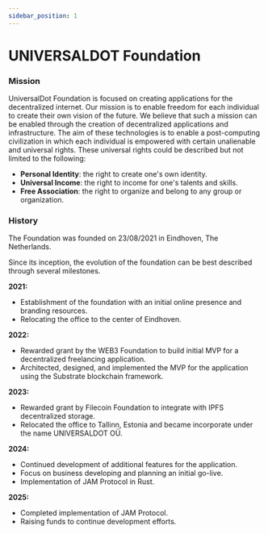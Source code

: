 ```yaml
---
sidebar_position: 1
---
```


# UNIVERSALDOT Foundation
### Mission 

UniversalDot Foundation is focused on creating applications for the decentralized internet. Our mission is to enable freedom for each individual to create their own vision of the future. We believe that such a mission can be enabled through the creation of decentralized applications and infrastructure. 
The aim of these technologies is to enable a post-computing civilization in which each individual is empowered with certain unalienable and universal rights. These universal rights could be described but not limited to the following:
- **Personal Identity**: the right to create one's own identity.
- **Universal Income**: the right to income for one's talents and skills.
- **Free Association**: the right to organize and belong to any group or organization.


### History 

The Foundation was founded on 23/08/2021 in Eindhoven, The Netherlands. 

Since its inception, the evolution of the foundation can be best described through several milestones.

**2021:**
- Establishment of the foundation with an initial online presence and branding resources. 
- Relocating the office to the center of Eindhoven.

**2022:**
- Rewarded grant by the WEB3 Foundation to build initial MVP for a decentralized freelancing application.
- Architected, designed, and implemented the MVP for the application using the Substrate blockchain framework.

**2023:**
- Rewarded grant by Filecoin Foundation to integrate with IPFS decentralized storage.
- Relocated the office to Tallinn, Estonia and became incorporate under the name UNIVERSALDOT OÜ.

**2024:**
- Continued development of additional features for the application. 
- Focus on business developing and planning an initial go-live.
- Implementation of JAM Protocol in Rust.

**2025:**
- Completed implementation of JAM Protocol.
- Raising funds to continue development efforts.
